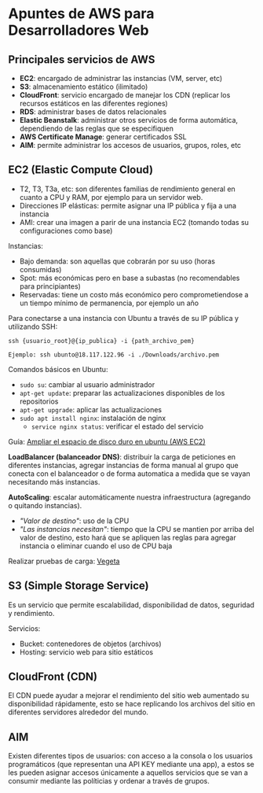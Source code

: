# Apuntes de AWS para Desarrolladores Web

## Principales servicios de AWS

- **EC2**: encargado de administrar las instancias (VM, server, etc)
- **S3**: almacenamiento estático (ilimitado)
- **CloudFront**: servicio encargado de manejar los CDN (replicar los recursos estáticos en las diferentes regiones)
- **RDS**: administrar bases de datos relacionales
- **Elastic Beanstalk**: administrar otros servicios de forma automática, dependiendo de las reglas que se especifiquen
- **AWS Certificate Manage**: generar certificados SSL
- **AIM**: permite administrar los accesos de usuarios, grupos, roles, etc

## EC2 (Elastic Compute Cloud)

- T2, T3, T3a, etc: son diferentes familias de rendimiento general en cuanto a CPU y RAM, por ejemplo para un servidor web.
- Direcciones IP elásticas: permite asignar una IP pública y fija a una instancia
- AMI: crear una imagen a parir de una instancia EC2 (tomando todas su configuraciones como base)

Instancias:

- Bajo demanda: son aquellas que cobrarán por su uso (horas consumidas)
- Spot: más económicas pero en base a subastas (no recomendables para principiantes)
- Reservadas: tiene un costo más económico pero comprometiendose a un tiempo mínimo de permanencia, por ejemplo un año

Para conectarse a una instancia con Ubuntu a través de su IP pública y utilizando SSH:

```
ssh {usuario_root}@{ip_publica} -i {path_archivo_pem}

Ejemplo: ssh ubunto@18.117.122.96 -i ./Downloads/archivo.pem
```

Comandos básicos en Ubuntu:

- `sudo su`: cambiar al usuario administrador
- `apt-get update`: preparar las actualizaciones disponibles de los repositorios
- `apt-get upgrade`: aplicar las actualizaciones
- `sudo apt install nginx`: instalación de nginx
  - `service nginx status`: verificar el estado del servicio

Guía: [Ampliar el espacio de disco duro en ubuntu (AWS EC2)](https://codigoencasa.com/ampliar-el-espacio-de-disco-duro-en-ubuntu-aws-ec2/)

**LoadBalancer (balanceador DNS)**: distribuir la carga de peticiones en diferentes instancias, agregar instancias de forma manual al grupo que conecta con el balanceador o de forma automatica a medida que se vayan necesitando más instancias.

**AutoScaling**: escalar automáticamente nuestra infraestructura (agregando o quitando instancias).

- _"Valor de destino"_: uso de la CPU
- _"Las instancias necesitan"_: tiempo que la CPU se mantien por arriba del valor de destino, esto hará que se apliquen las reglas para agregar instancia o eliminar cuando el uso de CPU baja

Realizar pruebas de carga: [Vegeta](https://github.com/tsenart/vegeta)

## S3 (Simple Storage Service)

Es un servicio que permite escalabilidad, disponibilidad de datos, seguridad y rendimiento.

Servicios:

- Bucket: contenedores de objetos (archivos)
- Hosting: servicio web para sitio estáticos

## CloudFront (CDN)

El CDN puede ayudar a mejorar el rendimiento del sitio web aumentado su disponibilidad rápidamente, esto se hace replicando los archivos del sitio en diferentes servidores alrededor del mundo.

## AIM

Existen diferentes tipos de usuarios: con acceso a la consola o los usuarios programáticos (que representan una API KEY mediante una app), a estos se les pueden asignar accesos únicamente a aquellos servicios que se van a consumir mediante las políticias y ordenar a través de grupos.
